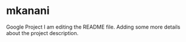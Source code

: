 # mkanani
Google Project
I am editing the README file. Adding some more details about the project description.
